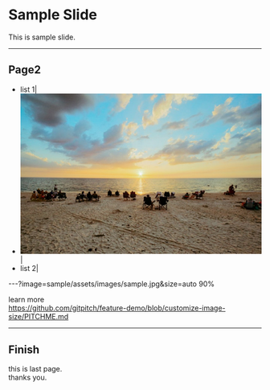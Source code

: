 # Sample Slide
This is sample slide.

---

## Page2
- list 1|
- ![sampleImage](sample/assets/images/sample_small.jpeg) |
- list 2|

---?image=sample/assets/images/sample.jpg&size=auto 90%

learn more  
https://github.com/gitpitch/feature-demo/blob/customize-image-size/PITCHME.md

---

## Finish
this is last page.  
thanks you.
